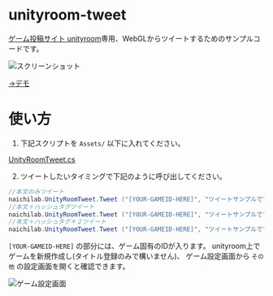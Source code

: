 # unityroom-tweet

[ゲーム投稿サイト unityroom](http://unityroom.com/)専用、WebGLからツイートするためのサンプルコードです。

![スクリーンショット](https://cloud.githubusercontent.com/assets/7110482/25494678/65c266f2-2bb5-11e7-989d-dbceb2c2c15d.png)

[->デモ](https://unityroom.com/games/unityroom-tweet-sample/webgl)

# 使い方

1. 下記スクリプトを `Assets/` 以下に入れてください。

[UnityRoomTweet.cs](https://github.com/naichilab/unityroom-tweet/blob/master/Assets/naichilab/unityroom-tweet/UnityRoomTweet.cs)

2. ツイートしたいタイミングで下記のように呼び出してください。

```.cs
//本文のみツイート
naichilab.UnityRoomTweet.Tweet ("[YOUR-GAMEID-HERE]", "ツイートサンプルです。");
//本文＋ハッシュタグツイート
naichilab.UnityRoomTweet.Tweet ("[YOUR-GAMEID-HERE]", "ツイートサンプルです。", "unityroom");
//本文＋ハッシュタグ＊２ツイート
naichilab.UnityRoomTweet.Tweet ("[YOUR-GAMEID-HERE]", "ツイートサンプルです。", "unityroom", "unity1week");
```

`[YOUR-GAMEID-HERE]` の部分には、ゲーム固有のIDが入ります。
unityroom上でゲームを新規作成し(タイトル登録のみで構いません)、
ゲーム設定画面から `その他` の設定画面を開くと確認できます。

![ゲーム設定画面](https://cloud.githubusercontent.com/assets/7110482/25494312/3cbe7882-2bb4-11e7-8d49-b54ae23ba2e5.png)
		

